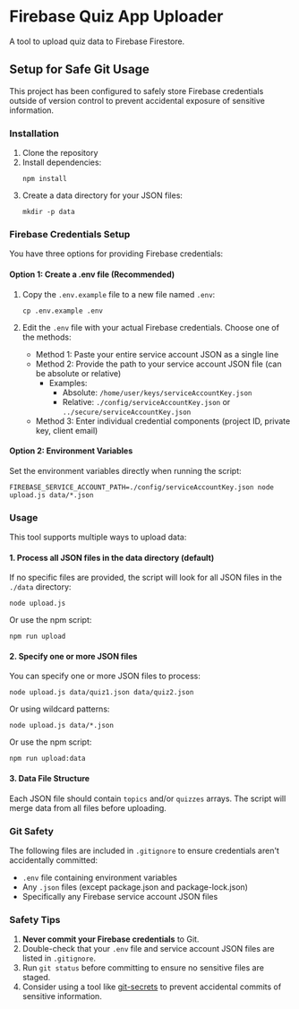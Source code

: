 # Firebase Quiz App Uploader

A tool to upload quiz data to Firebase Firestore.

## Setup for Safe Git Usage

This project has been configured to safely store Firebase credentials outside of version control to prevent accidental exposure of sensitive information.

### Installation

1. Clone the repository
2. Install dependencies:
   ```
   npm install
   ```
3. Create a data directory for your JSON files:
   ```
   mkdir -p data
   ```

### Firebase Credentials Setup

You have three options for providing Firebase credentials:

#### Option 1: Create a .env file (Recommended)

1. Copy the `.env.example` file to a new file named `.env`:
   ```
   cp .env.example .env
   ```

2. Edit the `.env` file with your actual Firebase credentials. Choose one of the methods:
   - Method 1: Paste your entire service account JSON as a single line
   - Method 2: Provide the path to your service account JSON file (can be absolute or relative)
     - Examples:
       - Absolute: `/home/user/keys/serviceAccountKey.json`
       - Relative: `./config/serviceAccountKey.json` or `../secure/serviceAccountKey.json`
   - Method 3: Enter individual credential components (project ID, private key, client email)

#### Option 2: Environment Variables

Set the environment variables directly when running the script:
```
FIREBASE_SERVICE_ACCOUNT_PATH=./config/serviceAccountKey.json node upload.js data/*.json
```

### Usage

This tool supports multiple ways to upload data:

#### 1. Process all JSON files in the data directory (default)

If no specific files are provided, the script will look for all JSON files in the `./data` directory:

```
node upload.js
```

Or use the npm script:
```
npm run upload
```

#### 2. Specify one or more JSON files

You can specify one or more JSON files to process:

```
node upload.js data/quiz1.json data/quiz2.json
```

Or using wildcard patterns:
```
node upload.js data/*.json
```

Or use the npm script:
```
npm run upload:data
```

#### 3. Data File Structure

Each JSON file should contain `topics` and/or `quizzes` arrays. The script will merge data from all files before uploading.

### Git Safety

The following files are included in `.gitignore` to ensure credentials aren't accidentally committed:
- `.env` file containing environment variables
- Any `.json` files (except package.json and package-lock.json)
- Specifically any Firebase service account JSON files

### Safety Tips

1. **Never commit your Firebase credentials** to Git.
2. Double-check that your `.env` file and service account JSON files are listed in `.gitignore`.
3. Run `git status` before committing to ensure no sensitive files are staged.
4. Consider using a tool like [git-secrets](https://github.com/awslabs/git-secrets) to prevent accidental commits of sensitive information.